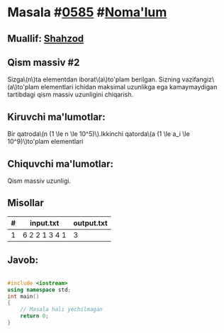 
<h1>Masala #<a href="https://robocontest.uz/tasks/0585">0585</a> #<a href="https://robocontest.uz/tasks?category=1">Noma'lum</a></h1>
<h2> Muallif: <a href="https://robocontest.uz/profile/shahzod1207">Shahzod</a></h2>
<h2>Qism massiv #2</h2>
<p>Sizga\(n\)ta elementdan iborat\(a\)to'plam berilgan. Sizning vazifangiz\(a\)to'plam elementlari ichidan maksimal uzunlikga ega kamaymaydigan tartibdagi qism massiv uzunligini chiqarish.</p>
<h2>Kiruvchi ma'lumotlar:</h2>
<p>Bir qatroda\(n (1 \le n \le 10^5)\).Ikkinchi qatorda\(a (1 \le a_i \le 10^9)\)to'plam elementlari</p>
<h2>Chiquvchi ma'lumotlar:</h2>
<p>Qism massiv uzunligi.</p>
<h2>Misollar</h2>
<table>
    <thead>
        <tr>
            <th>#</th>
            <th>input.txt</th>
            <th>output.txt</th>
        </tr>
    </thead>
    <tbody>
            <tr>
                <td>1</td>
                <td>6
2 2 1 3 4 1</td>
                <td>3</td>
            </tr>
    </tbody>
    </table>
    
<h2>Javob:</h2>

######
```cpp
#include <iostream>
using namespace std;
int main()
{
    // Masala hali yechilmagan
    return 0;
}
```
